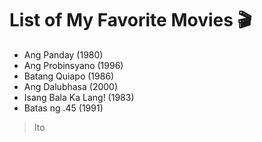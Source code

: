 # List of My Favorite Movies 🎬

- Ang Panday (1980)
- Ang Probinsyano (1996)
- Batang Quiapo (1986)
- Ang Dalubhasa (2000)
- Isang Bala Ka Lang! (1983)
- Batas ng .45 (1991)

> Ito
